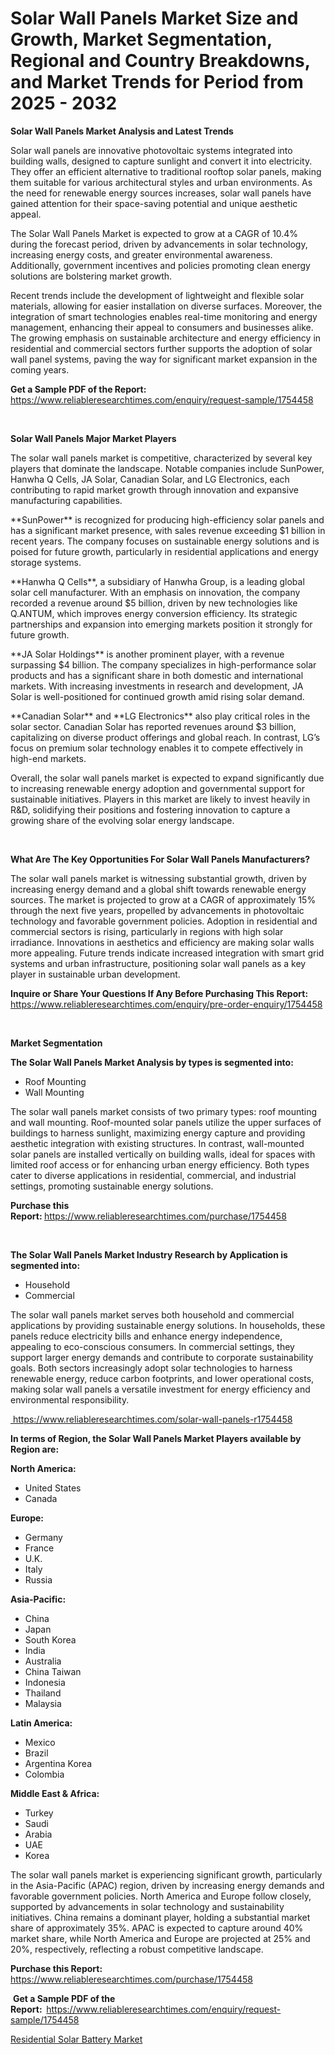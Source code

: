<p><h1>Solar Wall Panels Market Size and Growth, Market Segmentation, Regional and Country Breakdowns, and Market Trends for Period from 2025 -  2032</h1></p><p><strong>Solar Wall Panels Market Analysis and Latest Trends</strong></p>
<p><p>Solar wall panels are innovative photovoltaic systems integrated into building walls, designed to capture sunlight and convert it into electricity. They offer an efficient alternative to traditional rooftop solar panels, making them suitable for various architectural styles and urban environments. As the need for renewable energy sources increases, solar wall panels have gained attention for their space-saving potential and unique aesthetic appeal.</p><p>The Solar Wall Panels Market is expected to grow at a CAGR of 10.4% during the forecast period, driven by advancements in solar technology, increasing energy costs, and greater environmental awareness. Additionally, government incentives and policies promoting clean energy solutions are bolstering market growth. </p><p>Recent trends include the development of lightweight and flexible solar materials, allowing for easier installation on diverse surfaces. Moreover, the integration of smart technologies enables real-time monitoring and energy management, enhancing their appeal to consumers and businesses alike. The growing emphasis on sustainable architecture and energy efficiency in residential and commercial sectors further supports the adoption of solar wall panel systems, paving the way for significant market expansion in the coming years.</p></p>
<p><strong>Get a Sample PDF of the Report:&nbsp;</strong> <a href="https://www.reliableresearchtimes.com/enquiry/request-sample/1754458?utm_campaign=1420&utm_medium=2&utm_source=Github&utm_content=ia&utm_term=13022025&utm_id=solar-wall-panels">https://www.reliableresearchtimes.com/enquiry/request-sample/1754458</a></p>
<p>&nbsp;</p>
<p><strong>Solar Wall Panels Major Market Players</strong></p>
<p><p>The solar wall panels market is competitive, characterized by several key players that dominate the landscape. Notable companies include SunPower, Hanwha Q Cells, JA Solar, Canadian Solar, and LG Electronics, each contributing to rapid market growth through innovation and expansive manufacturing capabilities.</p><p>**SunPower** is recognized for producing high-efficiency solar panels and has a significant market presence, with sales revenue exceeding $1 billion in recent years. The company focuses on sustainable energy solutions and is poised for future growth, particularly in residential applications and energy storage systems.</p><p>**Hanwha Q Cells**, a subsidiary of Hanwha Group, is a leading global solar cell manufacturer. With an emphasis on innovation, the company recorded a revenue around $5 billion, driven by new technologies like Q.ANTUM, which improves energy conversion efficiency. Its strategic partnerships and expansion into emerging markets position it strongly for future growth.</p><p>**JA Solar Holdings** is another prominent player, with a revenue surpassing $4 billion. The company specializes in high-performance solar products and has a significant share in both domestic and international markets. With increasing investments in research and development, JA Solar is well-positioned for continued growth amid rising solar demand.</p><p>**Canadian Solar** and **LG Electronics** also play critical roles in the solar sector. Canadian Solar has reported revenues around $3 billion, capitalizing on diverse product offerings and global reach. In contrast, LG’s focus on premium solar technology enables it to compete effectively in high-end markets.</p><p>Overall, the solar wall panels market is expected to expand significantly due to increasing renewable energy adoption and governmental support for sustainable initiatives. Players in this market are likely to invest heavily in R&D, solidifying their positions and fostering innovation to capture a growing share of the evolving solar energy landscape.</p></p>
<p>&nbsp;</p>
<p><strong>What Are The Key Opportunities For Solar Wall Panels Manufacturers?</strong></p>
<p><p>The solar wall panels market is witnessing substantial growth, driven by increasing energy demand and a global shift towards renewable energy sources. The market is projected to grow at a CAGR of approximately 15% through the next five years, propelled by advancements in photovoltaic technology and favorable government policies. Adoption in residential and commercial sectors is rising, particularly in regions with high solar irradiance. Innovations in aesthetics and efficiency are making solar walls more appealing. Future trends indicate increased integration with smart grid systems and urban infrastructure, positioning solar wall panels as a key player in sustainable urban development.</p></p>
<p><strong>Inquire or Share Your Questions If Any Before Purchasing This Report:</strong> <a href="https://www.reliableresearchtimes.com/enquiry/pre-order-enquiry/1754458?utm_campaign=1420&utm_medium=2&utm_source=Github&utm_content=ia&utm_term=13022025&utm_id=solar-wall-panels">https://www.reliableresearchtimes.com/enquiry/pre-order-enquiry/1754458</a></p>
<p>&nbsp;</p>
<p><strong>Market Segmentation</strong></p>
<p><strong>The Solar Wall Panels Market Analysis by types is segmented into:</strong></p>
<p><ul><li>Roof Mounting</li><li>Wall Mounting</li></ul></p>
<p><p>The solar wall panels market consists of two primary types: roof mounting and wall mounting. Roof-mounted solar panels utilize the upper surfaces of buildings to harness sunlight, maximizing energy capture and providing aesthetic integration with existing structures. In contrast, wall-mounted solar panels are installed vertically on building walls, ideal for spaces with limited roof access or for enhancing urban energy efficiency. Both types cater to diverse applications in residential, commercial, and industrial settings, promoting sustainable energy solutions.</p></p>
<p><strong>Purchase this Report:&nbsp;</strong><a href="https://www.reliableresearchtimes.com/purchase/1754458?utm_campaign=1420&utm_medium=2&utm_source=Github&utm_content=ia&utm_term=13022025&utm_id=solar-wall-panels">https://www.reliableresearchtimes.com/purchase/1754458</a></p>
<p>&nbsp;</p>
<p><strong>The Solar Wall Panels Market Industry Research by Application is segmented into:</strong></p>
<p><ul><li>Household</li><li>Commercial</li></ul></p>
<p><p>The solar wall panels market serves both household and commercial applications by providing sustainable energy solutions. In households, these panels reduce electricity bills and enhance energy independence, appealing to eco-conscious consumers. In commercial settings, they support larger energy demands and contribute to corporate sustainability goals. Both sectors increasingly adopt solar technologies to harness renewable energy, reduce carbon footprints, and lower operational costs, making solar wall panels a versatile investment for energy efficiency and environmental responsibility.</p></p>
<p><a href="https://www.reliableresearchtimes.com/solar-wall-panels-r1754458?utm_campaign=1420&utm_medium=2&utm_source=Github&utm_content=ia&utm_term=13022025&utm_id=solar-wall-panels">&nbsp;https://www.reliableresearchtimes.com/solar-wall-panels-r1754458</a></p>
<p><strong>In terms of Region, the Solar Wall Panels Market Players available by Region are:</strong></p>
<p>
    <p> <strong> North America: </strong>
        <ul>
            <li>United States</li>
            <li>Canada</li>
        </ul>
        </p> 
    <p> <strong> Europe: </strong>
        <ul>
            <li>Germany</li>
            <li>France</li>
            <li>U.K.</li>
            <li>Italy</li>
            <li>Russia</li>
        </ul>
        </p> 
    <p> <strong> Asia-Pacific: </strong>
        <ul>
            <li>China</li>
            <li>Japan</li>
            <li>South Korea</li>
            <li>India</li>
            <li>Australia</li>
            <li>China Taiwan</li>
            <li>Indonesia</li>
            <li>Thailand</li>
            <li>Malaysia</li>
        </ul>
        </p> 
    <p> <strong> Latin America: </strong>
        <ul>
            <li>Mexico</li>
            <li>Brazil</li>
            <li>Argentina Korea</li>
            <li>Colombia</li>
        </ul>
        </p> 
    <p> <strong> Middle East & Africa: </strong>
        <ul>
            <li>Turkey</li>
            <li>Saudi</li>
            <li>Arabia</li>
            <li>UAE</li>
            <li>Korea</li>
        </ul>
    </p>
    </p>
<p><p>The solar wall panels market is experiencing significant growth, particularly in the Asia-Pacific (APAC) region, driven by increasing energy demands and favorable government policies. North America and Europe follow closely, supported by advancements in solar technology and sustainability initiatives. China remains a dominant player, holding a substantial market share of approximately 35%. APAC is expected to capture around 40% market share, while North America and Europe are projected at 25% and 20%, respectively, reflecting a robust competitive landscape.</p></p>
<p><strong>Purchase this Report: </strong><a href="https://www.reliableresearchtimes.com/purchase/1754458?utm_campaign=1420&utm_medium=2&utm_source=Github&utm_content=ia&utm_term=13022025&utm_id=solar-wall-panels">https://www.reliableresearchtimes.com/purchase/1754458</a></p>
<p>&nbsp;<strong>Get a Sample PDF of the Report:&nbsp;&nbsp;</strong><a href="https://www.reliableresearchtimes.com/enquiry/request-sample/1754458?utm_campaign=1420&utm_medium=2&utm_source=Github&utm_content=ia&utm_term=13022025&utm_id=solar-wall-panels">https://www.reliableresearchtimes.com/enquiry/request-sample/1754458</a></p>
<p><strong></strong></p>
<p><p><a href="https://github.com/ryanbell8967/Market-Research-Report-List-1/blob/main/residential-solar-battery-market.md?utm_campaign=1420&utm_medium=2&utm_source=Github&utm_content=ia&utm_term=13022025&utm_id=solar-wall-panels">Residential Solar Battery Market</a></p></p>